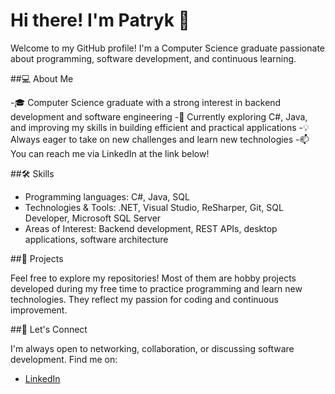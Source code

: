 # Hi there! I'm Patryk 👋

Welcome to my GitHub profile! I'm a Computer Science graduate passionate about programming, software development, and continuous learning.

##💻 About Me

-🎓 Computer Science graduate with a strong interest in backend development and software engineering
-🌱 Currently exploring C#, Java, and improving my skills in building efficient and practical applications
-💡 Always eager to take on new challenges and learn new technologies
-📫 You can reach me via LinkedIn at the link below!

##🛠️ Skills

- Programming languages: C#, Java, SQL
- Technologies & Tools: .NET, Visual Studio, ReSharper, Git, SQL Developer, Microsoft SQL Server
- Areas of Interest: Backend development, REST APIs, desktop applications, software architecture

##🚀 Projects

Feel free to explore my repositories!
Most of them are hobby projects developed during my free time to practice programming and learn new technologies.
They reflect my passion for coding and continuous improvement.

##🤝 Let's Connect

I'm always open to networking, collaboration, or discussing software development.
Find me on:
- [LinkedIn](https://www.linkedin.com/in/patryk-marchewka/)


<!---
MoD3223/MoD3223 is a ✨ special ✨ repository because its `README.md` (this file) appears on your GitHub profile.
You can click the Preview link to take a look at your changes.
--->
